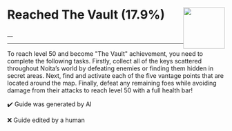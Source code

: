 # Reached The Vault (17.9%) <img style="float: right;" src="https://cdn.cloudflare.steamstatic.com/steamcommunity/public/images/apps/881100/7e66ed4b29a19b4fbe2a7ef4f7384aabaad2f57a.jpg" width="96" height="96">

__

---

To reach level 50 and become "The Vault" achievement, you need to complete the following tasks. Firstly, collect all of the keys scattered throughout Noita’s world by defeating enemies or finding them hidden in secret areas. Next, find and activate each of the five vantage points that are located around the map. Finally, defeat any remaining foes while avoiding damage from their attacks to reach level 50 with a full health bar!


:heavy_check_mark: Guide was generated by AI

:x: Guide edited by a human